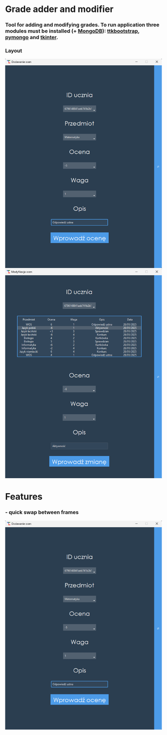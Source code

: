 # Grade adder and modifier
### Tool for adding and modifying grades. To run application three modules must be installed (+ [MongoDB](https://www.mongodb.com)): [ttkbootstrap](https://ttkbootstrap.readthedocs.io/en/latest/), [pymongo](https://pymongo.readthedocs.io/en/stable/) and [tkinter](https://docs.python.org/3/library/tkinter.html).

### Layout
![GradeAdderSwap](https://github.com/nieinter/images/blob/main/grade_add.png)
![GradeAdderSwap](https://github.com/nieinter/images/blob/main/grade_mod.png)

# Features

### - quick swap between frames
  
![GradeAdderSwap](https://github.com/nieinter/images/blob/main/ezgif.com-animated-gif-maker%20(6).gif)
